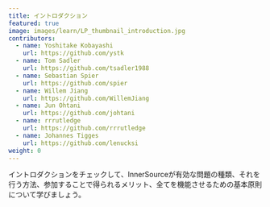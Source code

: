 ```yaml
---
title: イントロダクション
featured: true
image: images/learn/LP_thumbnail_introduction.jpg
contributors:
  - name: Yoshitake Kobayashi
    url: https://github.com/ystk
  - name: Tom Sadler
    url: https://github.com/tsadler1988
  - name: Sebastian Spier
    url: https://github.com/spier
  - name: Willem Jiang
    url: https://github.com/WillemJiang
  - name: Jun Ohtani
    url: https://github.com/johtani
  - name: rrrutledge
    url: https://github.com/rrrutledge
  - name: Johannes Tigges
    url: https://github.com/lenucksi
weight: 0
---
```


イントロダクションをチェックして、InnerSourceが有効な問題の種類、それを行う方法、参加することで得られるメリット、全てを機能させるための基本原則について学びましょう。
<!--- This file autogenerated from https://github.com/InnerSourceCommons/InnerSourceLearningPath/blob/master/scripts -->